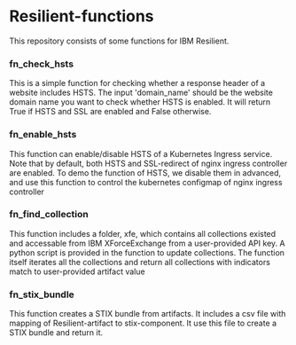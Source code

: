 # Resilient-functions

This repository consists of some functions for IBM Resilient.

### fn_check_hsts
This is a simple function for checking whether a response header of a website includes HSTS. 
The input 'domain_name' should be the website domain name you want to check whether HSTS is enabled.
It will return True if HSTS and SSL are enabled and False otherwise.

### fn_enable_hsts
This function can enable/disable HSTS of a Kubernetes Ingress service.
Note that by default, both HSTS and SSL-redirect of nginx ingress controller are enabled. 
To demo the function of HSTS, we disable them in advanced, and use this function to control the kubernetes configmap of nginx ingress controller

### fn_find_collection
This function includes a folder, xfe, which contains all collections existed and accessable from IBM XForceExchange from a user-provided API key. 
A python script is provided in the function to update collections.
The function itself iterates all the collections and return all collections with indicators match to user-provided artifact value

### fn_stix_bundle
This function creates a STIX bundle from artifacts. It includes a csv file with mapping of Resilient-artifact to stix-component.
It use this file to create a STIX bundle and return it.
